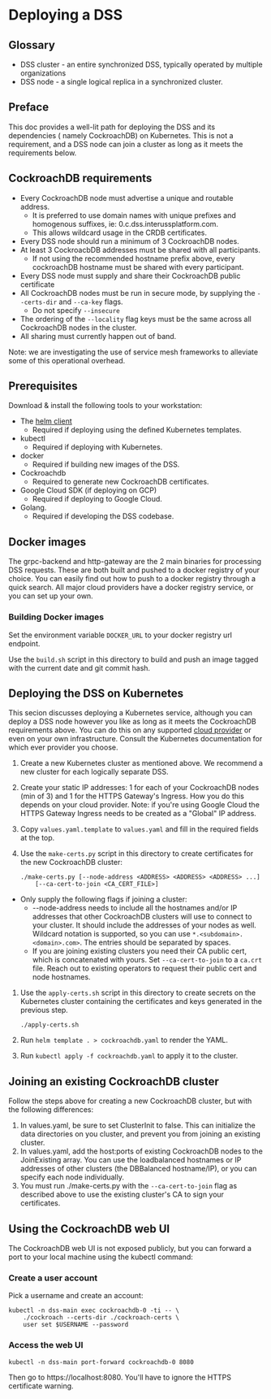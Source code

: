 # Deploying a DSS



## Glossary

*   DSS cluster - an entire synchronized DSS, typically operated by multiple
    organizations
*   DSS node - a single logical replica in a synchronized cluster.


## Preface


This doc provides a well-lit path for deploying the DSS and its dependencies (
namely CockroachDB) on Kubernetes. This is not a requirement, and a DSS node
can join a cluster as long as it meets the requirements below.


## CockroachDB requirements


*   Every CockroachDB node must advertise a unique and routable address.
    *   It is preferred to use domain names with unique prefixes and homogenous
        suffixes, ie: 0.c.dss.interussplatform.com.
    *   This allows wildcard usage in the CRDB certificates.
*   Every DSS node should run a minimum of 3 CockroachDB nodes.
*   At least 3 CockroacbDB addresses must be shared with all participants.
    *   If not using the recommended hostname prefix above, every cockroachDB
        hostname must be shared with every participant.
*   Every DSS node must supply and share their CockroachDB public certificate
*   All CockroachDB nodes must be run in secure mode, by supplying the
    `--certs-dir` and `--ca-key` flags.
    * Do not specify `--insecure`
*   The ordering of the `--locality` flag keys must be the same across all
    CockroachDB nodes in the cluster.
*   All sharing must currently happen out of band.

Note: we are investigating the use of service mesh frameworks to alleviate some
of this operational overhead.


## Prerequisites


Download & install the following tools to your workstation:

*   The [helm client](https://helm.sh/docs/using_helm/#installing-the-helm-client)
    *   Required if deploying using the defined Kubernetes templates.
*   kubectl
    *   Required if deploying with Kubernetes.
*   docker
    *   Required if building new images of the DSS.
*   Cockroachdb
    *   Required to generate new CockroachDB certificates.
*   Google Cloud SDK (if deploying on GCP)
    * Required if deploying to Google Cloud.
*   Golang.
    *   Required if developing the DSS codebase.


## Docker images


The grpc-backend and http-gateway are the 2 main binaries for processing DSS 
requests. These are both built and pushed to a docker registry of your choice.
You can easily find out how to push to a docker registry through a quick search.
All major cloud providers have a docker registry service, or you can set up your
own.


### Building Docker images


Set the environment variable `DOCKER_URL` to your docker registry url endpoint.

Use the `build.sh` script in this directory to build and push an image tagged
with the current date and git commit hash.


## Deploying the DSS on Kubernetes

This secion discusses deploying a Kubernetes service, although you can deploy 
a DSS node however you like as long as it meets the CockroachDB requirements
above. You can do this on any supported
[cloud provider](https://kubernetes.io/docs/concepts/cluster-administration/cloud-providers/)
or even on your own infrastructure.  Consult the Kubernetes documentation for
which ever provider you choose.

1.  Create a new Kubernetes cluster as mentioned above. We recommend a new
    cluster for each logically separate DSS.

1.  Create your static IP addresses: 1 for each of your CockroachDB nodes (min
    of 3) and 1 for the HTTPS Gateway's Ingress.  How you do this depends on
    your cloud provider. Note: if you're using Google Cloud the HTTPS Gateway
    Ingress needs to be created as a "Global" IP address.

1.  Copy `values.yaml.template` to `values.yaml` and fill in the required fields
    at the top.

1.  Use the `make-certs.py` script in this directory to create certificates for
    the new CockroachDB cluster:

        ./make-certs.py [--node-address <ADDRESS> <ADDRESS> <ADDRESS> ...]
            [--ca-cert-to-join <CA_CERT_FILE>]

*   Only supply the following flags if joining a cluster:
    *   --node-address needs to include all the hostnames and/or IP addresses 
        that other CockroachDB clusters will use to connect to your cluster.  It
        should include the addresses of your nodes as well.  Wildcard notation
        is supported, so you can use `*.<subdomain>.<domain>.com>`.  The
        entries should be separated by spaces.
    *   If you are joining existing clusters you need their CA public cert,
        which is concatenated with yours.  Set `--ca-cert-to-join` to a `ca.crt`
        file. Reach out to existing operators to request their public cert and
        node hostnames.

1.  Use the `apply-certs.sh` script in this directory to create secrets on the
    Kubernetes cluster containing the certificates and keys generated in the
    previous step.

        ./apply-certs.sh

1.  Run `helm template . > cockroachdb.yaml` to render the YAML.
1.  Run `kubectl apply -f cockroachdb.yaml` to apply it to the cluster.


## Joining an existing CockroachDB cluster


Follow the steps above for creating a new CockroachDB cluster, but with the
following differences:

1.  In values.yaml, be sure to set ClusterInit to false. This can initialize
    the data directories on you cluster, and prevent you from joining an
    existing cluster.
1.  In values.yaml, add the host:ports of existing CockroachDB nodes to the
    JoinExisting array.  You can use the loadbalanced hostnames or IP addresses
    of other clusters (the DBBalanced hostname/IP), or you can specify each node
    individually.
1.  You must run ./make-certs.py with the `--ca-cert-to-join` flag as described
    above to use the existing cluster's CA to sign your certificates.


## Using the CockroachDB web UI


The CockroachDB web UI is not exposed publicly, but you can forward a port to
your local machine using the kubectl command:


### Create a user account


Pick a username and create an account:

    kubectl -n dss-main exec cockroachdb-0 -ti -- \
        ./cockroach --certs-dir ./cockroach-certs \
        user set $USERNAME --password


### Access the web UI


    kubectl -n dss-main port-forward cockroachdb-0 8080

Then go to https://localhost:8080.  You'll have to ignore the HTTPS certificate
warning.

